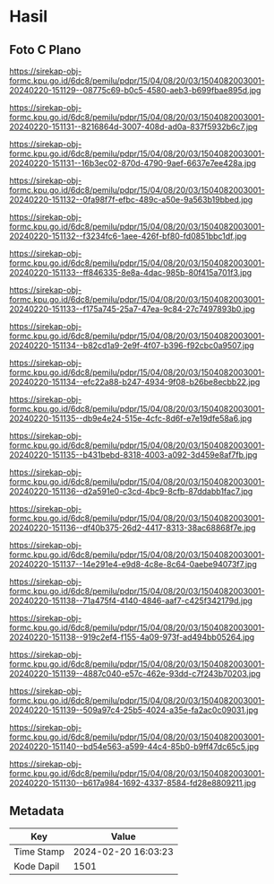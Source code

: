 # Hasil

## Foto C Plano

https://sirekap-obj-formc.kpu.go.id/6dc8/pemilu/pdpr/15/04/08/20/03/1504082003001-20240220-151129--08775c69-b0c5-4580-aeb3-b699fbae895d.jpg

https://sirekap-obj-formc.kpu.go.id/6dc8/pemilu/pdpr/15/04/08/20/03/1504082003001-20240220-151131--8216864d-3007-408d-ad0a-837f5932b6c7.jpg

https://sirekap-obj-formc.kpu.go.id/6dc8/pemilu/pdpr/15/04/08/20/03/1504082003001-20240220-151131--16b3ec02-870d-4790-9aef-6637e7ee428a.jpg

https://sirekap-obj-formc.kpu.go.id/6dc8/pemilu/pdpr/15/04/08/20/03/1504082003001-20240220-151132--0fa98f7f-efbc-489c-a50e-9a563b19bbed.jpg

https://sirekap-obj-formc.kpu.go.id/6dc8/pemilu/pdpr/15/04/08/20/03/1504082003001-20240220-151132--f3234fc6-1aee-426f-bf80-fd0851bbc1df.jpg

https://sirekap-obj-formc.kpu.go.id/6dc8/pemilu/pdpr/15/04/08/20/03/1504082003001-20240220-151133--ff846335-8e8a-4dac-985b-80f415a701f3.jpg

https://sirekap-obj-formc.kpu.go.id/6dc8/pemilu/pdpr/15/04/08/20/03/1504082003001-20240220-151133--f175a745-25a7-47ea-9c84-27c7497893b0.jpg

https://sirekap-obj-formc.kpu.go.id/6dc8/pemilu/pdpr/15/04/08/20/03/1504082003001-20240220-151134--b82cd1a9-2e9f-4f07-b396-f92cbc0a9507.jpg

https://sirekap-obj-formc.kpu.go.id/6dc8/pemilu/pdpr/15/04/08/20/03/1504082003001-20240220-151134--efc22a88-b247-4934-9f08-b26be8ecbb22.jpg

https://sirekap-obj-formc.kpu.go.id/6dc8/pemilu/pdpr/15/04/08/20/03/1504082003001-20240220-151135--db9e4e24-515e-4cfc-8d6f-e7e19dfe58a6.jpg

https://sirekap-obj-formc.kpu.go.id/6dc8/pemilu/pdpr/15/04/08/20/03/1504082003001-20240220-151135--b431bebd-8318-4003-a092-3d459e8af7fb.jpg

https://sirekap-obj-formc.kpu.go.id/6dc8/pemilu/pdpr/15/04/08/20/03/1504082003001-20240220-151136--d2a591e0-c3cd-4bc9-8cfb-87ddabb1fac7.jpg

https://sirekap-obj-formc.kpu.go.id/6dc8/pemilu/pdpr/15/04/08/20/03/1504082003001-20240220-151136--df40b375-26d2-4417-8313-38ac68868f7e.jpg

https://sirekap-obj-formc.kpu.go.id/6dc8/pemilu/pdpr/15/04/08/20/03/1504082003001-20240220-151137--14e291e4-e9d8-4c8e-8c64-0aebe94073f7.jpg

https://sirekap-obj-formc.kpu.go.id/6dc8/pemilu/pdpr/15/04/08/20/03/1504082003001-20240220-151138--71a475f4-4140-4846-aaf7-c425f342179d.jpg

https://sirekap-obj-formc.kpu.go.id/6dc8/pemilu/pdpr/15/04/08/20/03/1504082003001-20240220-151138--919c2ef4-f155-4a09-973f-ad494bb05264.jpg

https://sirekap-obj-formc.kpu.go.id/6dc8/pemilu/pdpr/15/04/08/20/03/1504082003001-20240220-151139--4887c040-e57c-462e-93dd-c7f243b70203.jpg

https://sirekap-obj-formc.kpu.go.id/6dc8/pemilu/pdpr/15/04/08/20/03/1504082003001-20240220-151139--509a97c4-25b5-4024-a35e-fa2ac0c09031.jpg

https://sirekap-obj-formc.kpu.go.id/6dc8/pemilu/pdpr/15/04/08/20/03/1504082003001-20240220-151140--bd54e563-a599-44c4-85b0-b9ff47dc65c5.jpg

https://sirekap-obj-formc.kpu.go.id/6dc8/pemilu/pdpr/15/04/08/20/03/1504082003001-20240220-151130--b617a984-1692-4337-8584-fd28e8809211.jpg


## Metadata

| Key        | Value               |
| ---------- | ------------------- |
| Time Stamp | 2024-02-20 16:03:23 |
| Kode Dapil | 1501                |



